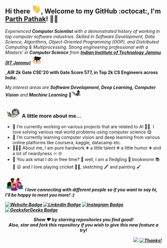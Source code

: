 ## Hi there <img src="gifs/wave.gif" width="30" height="30">, Welcome to my GitHub :octocat:, I'm [Parth Pathak](https://parthcseiitian.wixsite.com/parth)! 👨‍🚀

<!--
**parthsompura/parthsompura** is a ✨ _special_ ✨ repository because its `README.md` (this file) appears on your GitHub profile.
-->

_Experienced **Computer Scientist** with a demonstrated history of working in top computer software industries. Skilled in Software Development, Data Science, Algorithms, Object-Oriented Programming (OOP), and Distributed Computing & Multiprocessing. Strong engineering professional with a Masters' in **Computer Science** from [**Indian Institute of Technology Jammu (IIT Jammu)**](https://iitjammu.ac.in/)_ <img src="gifs/convo.gif" width="30" height="30">

_**AIR 2k Gate CSE'20 with Gate Score 577, in Top 2k CS Engineers across India.**

_My interest areas are **Software Development, Deep Learning, Computer Vision** and **Machine Learning**_ 🤖<img src="gifs/geek.gif" width="30" height="20.58">

 ### <img src="gifs/flying.gif" width="50" height="42.5"> A little more about me...
 
- 🔭 I’m currently working on various projects that are related to AI 🐱‍💻. I love solving various real world problems using computer science 😋 
- 🌱 I’m currently learning computer vision and deep learning from various online platforms like coursera, kaggle, datacamp etc. 
- 👨🏻‍🎓 About me, I am pure hardwork ➕ a little talent ➕ a little humor ➕ and a lot of neardyness ♾️ 🤓
- 🦻 You ask what I do in free time? 🤔 well, I am a fledgling 🐥 bookworm 📚 🐛 😛 and I love playing cricket 🏏😍, sketching 🖍️ and painting 🖌️


<p align="center">

 <img src="gifs/collab.gif" width="60" height="50.13"> <i><b>I love connecting with different people so if you want to say hi, I'll be happy to meet you more! :)<b><i>
  
[![Website Badge](https://img.shields.io/badge/-parthpathak.com-ff0000?style=flat&logo=Google-Chrome&logoColor=white&link=https://parthcseiitian.wixsite.com/parth)](https://parthcseiitian.wixsite.com/parth) 
[![Linkedin Badge](https://img.shields.io/badge/-parth-blue?style=flat&logo=Linkedin&logoColor=white)](https://www.linkedin.com/in/parthsompura)
[![Instagram Badge](https://img.shields.io/badge/-@parth-black?style=flat&logo=Instagram&logoColor=white)](https://www.instagram.com/parth.2704)
[![GeeksforGeeks Badge](https://img.shields.io/badge/-parth2704-1c6340?style=flat&logo=GeeksforGeeks&logoColor=white&link=https://auth.geeksforgeeks.org/user/parth2704/practice)](https://auth.geeksforgeeks.org/user/parth2704/practice)

  <p align="center">
    Show ❤️ by starring repositories you find good! 
    <br />
    Also, star and fork this repository if you wish to give this new feature a try!
  </p>
</p>

<div align="right">
  
![](https://komarev.com/ghpvc/?username=parthsompura&color=ff0000) [![Thanks!](https://img.shields.io/badge/Thanks%20for%20visiting-!-1EAEDB.svg)](https://parthcseiitian.wixsite.com/parth)

</div>
